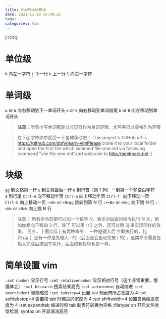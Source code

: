 ```yaml
---
title: Vim的光标移动
date: 2021-11-10 14:48:22
tags: 
categories: Vim
---
```

[TOC]
# 单位级
`h` 向左一字符
`j` 下一行
`k` 上一行
`l` 向右一字符
# 单词级
`w` or `W` 向右移动到下一单词开头
`e` or `E` 向右移动到单词结尾
`b` or `B` 向左移动到单词开头
>**注意**：所有小写单词都是以分词符作为单词界限，大写字母以空格作为界限

>在下面字符块中感受一下各种移动吧！
This project's GitHub url is https://github.com/dofy/learn-vimPlease clone it to your local folder and open the first file which isnamed file-one.md via following command "vim file-one.md"and welcome to http://geekpark.net :)
# 块级
`gg` 到文档第一行
`G` 到文档最后一行
`0` 到行首（第 1 列）
`^` 到第一个非空白字符
`$` 到行尾
`Ctrl-d`    向下移动半页
`Ctrl-u`    向上移动半页
`Ctrl-f `    向下移动一页
`Ctrl-b`    向上移动一页
`:<N>` or `<N>gg` 跳转到第 N 行
`:+<N>` or `<N>j` 向下跳 N 行
`:-<N>` or `<N>k` 向上跳 N 行
>注意：
所有命令前都可以加一个数字 N，表示对后面的命令执行 N 次，例如你想向下移动 3 行，除了
可以用 :+3 之外，还可以用 3j 来实现同样的效果。
另外，上面实际上有两种命令：
一种是键入后
立即执行的，比如 gg；
还有一种是先输入 : 的（后面还会出现先按 / 的），这类命令需要在
输入完成后按回车执行，后面的教程中也是一样。

# 简单设置 vim
`:set number` 显示行号
`:set relativenumber` 显示相对行号（这个非常重要，慢慢体会）
`:set hlsearch` 搜索结果高亮
`:set autoindent` 自动缩进
`:set smartindent` 智能缩进
`:set tabstop=4` 设置 tab 制表符所占宽度为 4
:set softtabstop=4 设置按 tab 时缩进的宽度为 4
:set shiftwidth=4 设置自动缩进宽度为 4
:set expandtab 缩进时将 tab 制表符转换为空格
:filetype on 开启文件类型检测
:syntax on 开启语法高亮